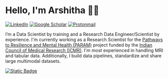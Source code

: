 # Hello, I'm Arshitha 👋🏽
[![LinkedIn](https://img.shields.io/badge/LinkedIn-%230077B5.svg?style=Social&logo=linkedin&logoColor=white)](https://www.linkedin.com/in/arshitha/)
[![Google Scholar](https://img.shields.io/badge/Google%20Scholar-4285F4?style=Social&logo=google-scholar&logoColor=white)](https://scholar.google.com/citations?user=ZAbI7VsAAAAJ) [![Protonmail](https://img.shields.io/badge/ProtonMail-8B89CC?style=Social&logo=protonmail&logoColor=white)](mailto:arshithab@proton.me)

I’m a Data Scientist by training and a Research Data Engineer/Scientist by experience. I'm currently working as a Research Scientist for the [Pathways to Resilience and Mental Health (PARAM)](https://paramcohort.in/) project funded by the [Indian Council of Medical Research (ICMR)](https://www.icmr.gov.in/). I'm most experienced in handling MRI and tabular data. Additionally, I build data pipelines, standardize and share large multimodal datasets. 

[![Static Badge](https://img.shields.io/badge/Download-R%C3%A9sum%C3%A9-green)](https://github.com/Arshitha/Arshitha/blob/main/CV.pdf)



